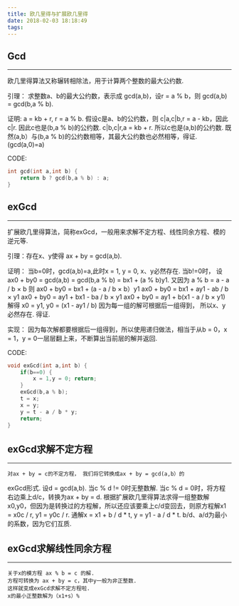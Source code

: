 ```yaml
---
title: 欧几里得与扩展欧几里得
date: 2018-02-03 18:18:49
tags:
---
```


## Gcd
---------------


欧几里得算法又称辗转相除法，用于计算两个整数的最大公约数.

引理：
    求整数a、b的最大公约数，表示成 gcd(a,b)，设r = a % b，则 gcd(a,b) = gcd(b,a % b).

证明:
    a = kb + r, r = a % b.
    假设c是a、b的公约数，则 c|a,c|b,r = a - kb，因此c|r.
    因此c也是(b,a % b)的公约数.
    c|b,c|r,a = kb + r.
    所以c也是(a,b)的公约数.
    既然(a,b）与(b,a % b)的公约数相等，其最大公约数也必然相等，得证.
    (gcd(a,0)=a)

CODE:
``` c++
int gcd(int a,int b) {
	return b ? gcd(b,a % b) : a;
}
```



## exGcd
---------

扩展欧几里得算法，简称exGcd，一般用来求解不定方程、线性同余方程、模的逆元等.

引理：存在x、y使得 ax + by = gcd(a,b).

证明：
    当b=0时，gcd(a,b)=a,此时x = 1, y = 0, x、y必然存在.
    当b!=0时，
    设 ax0 + by0 = gcd(a,b) = gcd(b,a % b) = bx1 + (a % b)y1.
    又因为 a % b = a - a / b × b
    则 ax0 + by0 = bx1 + (a - a / b × b）y1
       ax0 + by0 = bx1 + ay1 - ab / b × y1
       ax0 + by0 = ay1 + bx1 - ba / b × y1
       ax0 + by0 = ay1 + b(x1 - a / b × y1)
    解得 x0 = y1, y0 = (x1 - ay1 / b)
    因为每一组的解可根据后一组得到， 所以x、y必然存在.
    得证.

实现：
    因为每次解都要根据后一组得到，所以使用递归做法，相当于从b = 0，x = 1，y = 0一层层翻上来，不断算出当前层的解并返回.

CODE:
``` c++
void exGcd(int a,int b) {
	if(b==0) {
		x = 1,y = 0; return;
	}
	exGcd(b,a % b);
	t = x;
	x = y;
	y = t - a / b * y;
	return;
}
```



## exGcd求解不定方程
--------------------

    对ax + by = c的不定方程， 我们将它转换成ax + by = gcd(a,b）的
exGcd形式.
    设d = gcd(a,b).
    当c % d != 0时无整数解.
    当c % d = 0时，将方程右边乘上d/c，转换为ax + by = d.
    根据扩展欧几里得算法求得一组整数解x0,y0，但因为是转换过的方程解，所以还应该要乘上c/d变回去，则原方程解x1 = x0c / r, y1 = y0c / r.
    通解x = x1 + b / d * t, y = y1 - a / d * t.
    b/d、a/d为最小的系数，因为它们互质.



## exGcd求解线性同余方程
------------------------

    关于x的模方程 ax % b = c 的解.
    方程可转换为 ax + by = c，其中y一般为非正整数.
    这样就变成exGcd求解不定方程啦.
    x的最小正整数解为（x1+s）%
